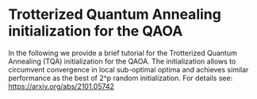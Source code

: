 # Trotterized Quantum Annealing initialization for the QAOA
In the following we provide a brief tutorial for the Trotterized Quantum Annealing (TQA) initialization for the QAOA. 
The initialization allows to circumvent convergence in local sub-optimal optima and achieves similar performance as the best of  2^p random initialization. 
For details see: https://arxiv.org/abs/2101.05742
